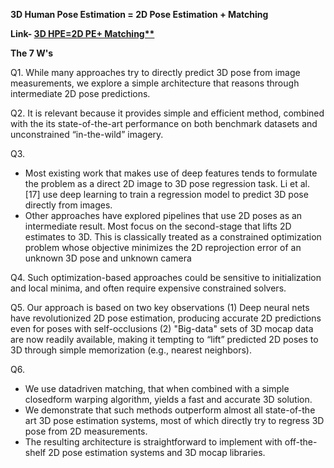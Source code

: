 ﻿**3D Human Pose Estimation = 2D Pose Estimation + Matching**

**Link- [3D HPE=2D PE+ Matching**](https://openaccess.thecvf.com/content_cvpr_2017/papers/Chen_3D_Human_Pose_CVPR_2017_paper.pdf)**

**The 7 W's**

Q1. While many approaches try to directly predict 3D pose from image measurements, we explore a simple architecture that reasons through intermediate 2D pose predictions.

Q2. It is relevant because it provides simple and efficient method, combined with the its state-of-the-art performance on both benchmark datasets and unconstrained “in-the-wild” imagery.

Q3. 

- Most existing work that makes use of deep features tends to formulate the problem as a direct 2D image to 3D pose regression task. Li et al. [17] use deep learning to train a regression model to predict 3D pose directly from images.
- Other approaches have explored pipelines that use 2D poses as an intermediate result. Most focus on the second-stage that lifts 2D estimates to 3D. This is classically treated as a constrained optimization problem whose objective minimizes the 2D reprojection error of an unknown 3D pose and unknown camera


Q4. Such optimization-based approaches could be sensitive to initialization and local minima, and often require expensive constrained solvers.

Q5. Our approach is based on two key observations (1) Deep neural nets have revolutionized 2D pose estimation, producing accurate 2D predictions even for poses with self-occlusions (2) "Big-data" sets of 3D mocap data are now readily available, making it tempting to “lift” predicted 2D poses to 3D through simple memorization (e.g., nearest neighbors). 

Q6. 

- We use datadriven matching, that when combined with a simple closedform warping algorithm, yields a fast and accurate 3D solution.
- We demonstrate that such methods outperform almost all state-of-the art 3D pose estimation systems, most of which directly try to regress 3D pose from 2D measurements.
- The resulting architecture is straightforward to implement with off-the-shelf 2D pose estimation systems and 3D mocap libraries.

